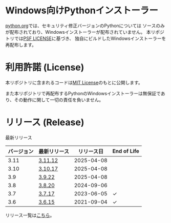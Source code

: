 # Windows向けPythonインストーラー

[python.org](https://www.python.org/)では、セキュリティ修正バージョンのPythonについては
ソースのみが配布されており、Windowsインストーラーが配布されていません。
本リポジトリでは[PSF LICENSE](https://docs.python.org/3/license.html#psf-license)に基づき、
独自にビルドしたWindowsインストーラーを再配布します。

# 利用許諾 (License)

本リポジトリに含まれるコードは[MIT License](https://github.com/kai2nenobu/win-python-installer/blob/main/LICENSE)のもとに公開します。

また本リポジトリで再配布するPythonのWindowsインストーラーは無保証であり、その動作に関して一切の責任を負いません。

# リリース (Release)

最新リリース

| バージョン | 最新リリース                                                                      | リリース日 | End of Life |
|------------|-----------------------------------------------------------------------------------|------------|-------------|
|       3.11 | [3.11.12](https://github.com/kai2nenobu/win-python-installer/releases/tag/v3.11.12) | 2025-04-08 |             |
|       3.10 | [3.10.17](https://github.com/kai2nenobu/win-python-installer/releases/tag/v3.10.17) | 2025-04-08 |             |
|        3.9 | [3.9.22](https://github.com/kai2nenobu/win-python-installer/releases/tag/v3.9.22) | 2025-04-08 |             |
|        3.8 | [3.8.20](https://github.com/kai2nenobu/win-python-installer/releases/tag/v3.8.20) | 2024-09-06 |             |
|        3.7 | [3.7.17](https://github.com/kai2nenobu/win-python-installer/releases/tag/v3.7.17) | 2023-06-05 | ✓           |
|        3.6 | [3.6.15](https://github.com/kai2nenobu/win-python-installer/releases/tag/v3.6.15) | 2021-09-04 | ✓           |

リリース一覧は[こちら](https://github.com/kai2nenobu/win-python-installer/releases)。
